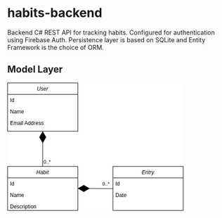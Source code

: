 # habits-backend
Backend C# REST API for tracking habits. Configured for authentication using Firebase Auth. Persistence layer is based on SQLite and Entity Framework is the choice of ORM.

## Model Layer
![alt text](https://github.com/janushannesarson/habits-backend/blob/main/modeluml.png?raw=true)
